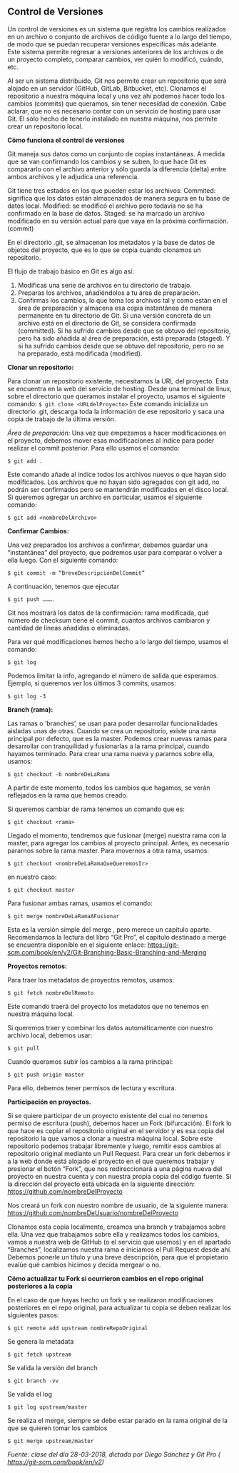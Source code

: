 ## Control de Versiones

Un control de versiones es un sistema que registra los cambios realizados en un archivo o conjunto de archivos de código fuente a lo largo del tiempo, de modo que se puedan recuperar versiones específicas más adelante.  Este sistema permite regresar a versiones anteriores de los archivos o de un proyecto completo, comparar cambios, ver quién lo modificó, cuándo, etc.

Al ser un sistema distribuido, Git nos permite crear un repositorio que será alojado en un servidor (GitHub, GitLab, Bitbucket, etc). Clonamos el repositorio a nuestra máquina local y una vez ahí podemos hacer todo los cambios (commits) que queramos, sin tener necesidad de conexión.
Cabe aclarar, que no es necesario contar con un servicio de hosting para usar Git. El sólo hecho de tenerlo instalado en nuestra máquina, nos permite crear un repositorio local.

__**Cómo funciona el control de versiones**__

Git maneja sus datos como un conjunto de copias instantáneas. A medida que se van confirmando los cambios y se suben, lo que hace Git es compararlo con el archivo anterior y sólo guarda la diferencia (delta) entre ambos archivos y le adjudica una referencia.

Git tiene tres estados en los que pueden estar los archivos:
Commited: significa que los datos están almacenados de manera segura en tu base de datos local.
Modified: se modificó el archivo pero todavía no se ha confirmado en la base de datos.
Staged: se ha marcado un archivo modificado en su versión actual para que vaya en la próxima confirmación.(commit)

En el directorio .git, se almacenan los metadatos y la base de datos de objetos del proyecto, que es lo que se copia cuando clonamos un repositorio.

El flujo de trabajo básico en Git es algo así:
1. Modificas una serie de archivos en tu directorio de trabajo.
2. Preparas los archivos, añadiéndolos a tu área de preparación.
3. Confirmas los cambios, lo que toma los archivos tal y como están en el área de preparación y almacena esa copia instantánea de manera permanente en tu directorio de Git.
Si una versión concreta de un archivo está en el directorio de Git, se considera confirmada (committed). Si ha sufrido cambios desde que se obtuvo del repositorio, pero ha sido añadida al área de preparación, está preparada (staged). Y si ha sufrido cambios desde que se obtuvo del repositorio, pero no se ha preparado, está modificada (modified).

__**Clonar un repositorio:**__

Para clonar un repositorio existente, necesitamos la URL del proyecto. Esta se encuentra en la web del servicio de hosting.
Desde una terminal de linux, sobre el directorio que queramos instalar el proyecto, usamos el siguiente comando:
`$ git clone <URLdelProyecto>`
Este comando inicializa un directorio .git, descarga toda la información de ese repositorio y saca una copia de trabajo de la última versión.

*Área de preparación:*
Una vez que empezamos a hacer modificaciones en el proyecto, debemos mover esas modificaciones al índice para poder realizar el commit posterior. Para ello usamos el comando:

`$ git add .`

Este comando añade al índice todos los archivos nuevos o que hayan sido modificados. Los archivos que no hayan sido agregados con git add, no podrán ser confirmados pero se mantendrán modificados en el disco local.
Si queremos agregar un  archivo en particular, usamos el siguiente comando:

`$ git add <nombreDelArchivo>`

__Confirmar Cambios:__

Una vez preparados los archivos a confirmar, debemos guardar una “instantánea” del proyecto, que podremos usar para comparar o volver a ella luego.  Con el siguiente comando:

`$ git commit -m “BreveDescripciónDelCommit”`

A continuación, tenemos que ejecutar

`$ git push ……….` 

Git nos mostrará los datos de la confirmación:  rama modificada, qué número de checksum tiene el commit, cuántos archivos cambiaron y cantidad de líneas añadidas o eliminadas.

Para ver qué modificaciones hemos hecho a lo largo del tiempo, usamos el comando:

`$ git log`

Podemos limitar la info, agregando el número de salida que esperamos. Ejemplo, si queremos ver los últimos 3 commits, usamos:

`$ git log -3`

__Branch (rama):__

Las ramas o ‘branches’, se usan para poder desarrollar funcionalidades aisladas unas de otras. Cuando se crea un repositorio, existe una rama principal por defecto, que es la master.
Podemos crear nuevas ramas para desarrollar con tranquilidad y fusionarlas a la rama principal, cuando hayamos terminado.
Para crear una rama nueva y pararnos sobre ella, usamos:

`$ git checkout -b nombreDeLaRama`

A partir de este momento, todos los cambios que hagamos, se verán reflejados en la rama que hemos creado.

Si queremos cambiar de rama tenemos un comando que es:

`$ git checkout <rama>`

Llegado el momento, tendremos que fusionar (merge) nuestra rama con la master, para agregar los cambios al proyecto principal. Antes, es necesario pararnos sobre la rama master.
Para movernos a otra rama, usamos:

`$ git checkout <nombreDeLaRamaQueQueremosIr>`

en nuestro caso:

`$ git checkout master`

Para fusionar ambas ramas, usamos el comando:

`$ git merge nombreDeLaRamaAFusionar`

Esta es la versión simple del merge , pero merece un capítulo aparte. Recomendamos la lectura del libro “Git Pro”,  el capítulo destinado a merge se encuentra disponible en el siguiente enlace:
 https://git-scm.com/book/en/v2/Git-Branching-Basic-Branching-and-Merging

__Proyectos remotos:__

Para traer los metadatos de proyectos remotos, usamos:

`$ git fetch nombreDelRemoto`

Este comando traerá del proyecto los metadatos que no tenemos en nuestra máquina local.

Si queremos traer y combinar los datos automáticamente con nuestro archivo local, debemos usar:

`$ git pull`

Cuando queramos subir los cambios a la rama principal:

`$ git push origin master`

Para ello, debemos tener permisos de lectura y escritura.

__Participación en proyectos.__

Si se quiere participar de un proyecto existente del cual no tenemos permiso de escritura (push), debemos hacer un Fork (bifurcación).
El fork lo que hace es copiar el repositorio original en el servidor y es esa copia del repositorio la que vamos a clonar a nuestra máquina local. Sobre este repositorio podemos trabajar libremente  y luego, remitir esos cambios al repositorio original mediante un Pull Request.
Para crear un fork debemos ir a la web donde está alojado el proyecto en el que queremos trabajar y presionar el botón “Fork”, que nos redireccionará a una página nueva del proyecto en nuestra cuenta y con nuestra propia copia del código fuente.
Si la dirección del proyecto está ubicada en la siguiente dirección:
https://github.com/nombreDelProyecto

Nos creará un fork con nuestro nombre de usuario, de la siguiente manera:
https://github.com/nombreDeUsuario/nombreDelProyecto

Clonamos esta copia localmente, creamos una branch y trabajamos sobre ella.
Una vez que trabajamos sobre ella y realizamos todos los cambios, vamos a nuestra web de GitHub (o el servicio que usemos) y en el apartado “Branches”, localizamos nuestra rama e iniciamos el Pull Request desde ahí. Debemos ponerle un título y una breve descripción, para que el propietario evalúe qué cambios hicimos y decida mergear o no.

**Cómo actualizar tu Fork si ocurrieron cambios en el repo original posteriores a la copia**

En el caso de que hayas hecho un fork y se realizaron modificaciones posteriores en el repo original, para actualizar tu copia se deben realizar los siguientes pasos:

`$ git remote add upstream nombreRepoOriginal`

Se genera la metadata

`$ git fetch upstream`

Se valida la versión del branch

`$ git branch -vv`

Se valida el log

`$ git log upstream/master`

Se realiza el merge, siempre se debe estar parado en la rama original de la que se quieren tomar los cambios

`$ git merge upstream/master`



*Fuente: clase del día 28-03-2018, dictada por Diego Sánchez y Git Pro ( https://git-scm.com/book/en/v2)*

